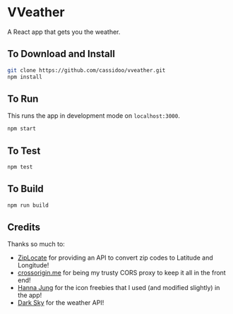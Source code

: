 VVeather
=============

A React app that gets you the weather.

## To Download and Install
```bash
git clone https://github.com/cassidoo/vveather.git
npm install
```

## To Run

This runs the app in development mode on `localhost:3000`.
```bash
npm start
```

## To Test

```bash
npm test
```

## To Build

```bash
npm run build
```

## Credits

Thanks so much to:

- [ZipLocate](http://ziplocate.us/) for providing an API to convert zip
codes to Latitude and Longitude!
- [crossorigin.me](https://crossorigin.me/) for being my trusty CORS proxy to
keep it all in the front end!
- [Hanna Jung](https://dribbble.com/Jung_Hanna) for the icon
freebies that I used (and modified slightly) in the app!
- [Dark Sky](https://darksky.net/dev/) for the weather API!

